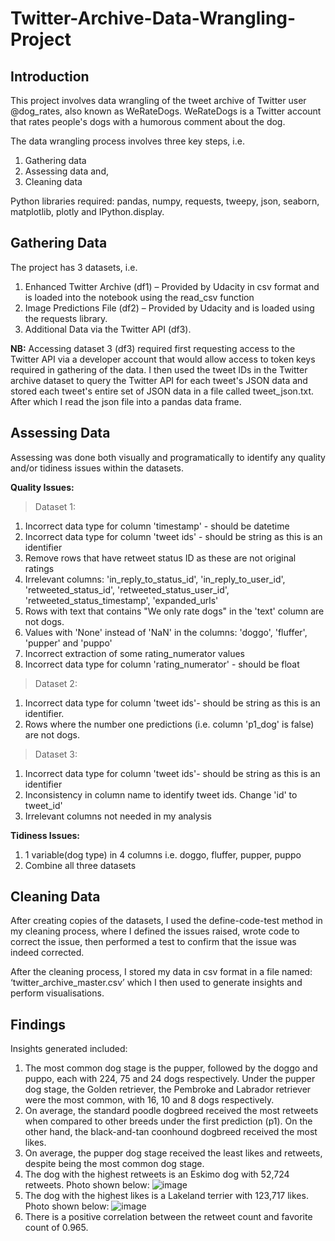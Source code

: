 # Twitter-Archive-Data-Wrangling-Project

## Introduction
This project involves data wrangling of the tweet archive of Twitter user @dog_rates, also known as WeRateDogs. WeRateDogs is a Twitter account that rates people's dogs with a humorous comment about the dog.

The data wrangling process involves three key steps, i.e.
1) Gathering data
2) Assessing data and,
3) Cleaning data

Python libraries required: pandas, numpy, requests, tweepy, json, seaborn, matplotlib, plotly and IPython.display.

## Gathering Data
The project has 3 datasets, i.e.
1) Enhanced Twitter Archive (df1) – Provided by Udacity in csv format and is loaded into the notebook using the read_csv function
2) Image Predictions File (df2) – Provided by Udacity and is loaded using the requests library.
3) Additional Data via the Twitter API (df3).

**NB:** Accessing dataset 3 (df3) required first requesting access to the Twitter API via a developer account that would allow access to token keys required in gathering of the data. I then used the tweet IDs in the Twitter archive dataset to query the Twitter API for each tweet's JSON data and stored each tweet's entire set of JSON data in a file called tweet_json.txt. After which I read the json file into a pandas data frame.

## Assessing Data
Assessing was done both visually and programatically to identify any quality and/or tidiness issues within the datasets.

**Quality Issues:**

> Dataset 1:
1) Incorrect data type for column 'timestamp' - should be datetime
2) Incorrect data type for column 'tweet ids' - should be string as this is an identifier
3) Remove rows that have retweet status ID as these are not original ratings
4) Irrelevant columns: 'in_reply_to_status_id', 'in_reply_to_user_id', 'retweeted_status_id', 'retweeted_status_user_id', 'retweeted_status_timestamp', 'expanded_urls'
5) Rows with text that contains "We only rate dogs" in the 'text' column are not dogs.
6) Values with 'None' instead of 'NaN' in the columns: 'doggo', 'fluffer', 'pupper' and 'puppo'
7) Incorrect extraction of some rating_numerator values
8) Incorrect data type for column 'rating_numerator' - should be float

> Dataset 2:
1) Incorrect data type for column 'tweet ids'- should be string as this is an identifier.
2) Rows where the number one predictions (i.e. column 'p1_dog' is false) are not dogs.

>Dataset 3:
1) Incorrect data type for column 'tweet ids'- should be string as this is an identifier
2) Inconsistency in column name to identify tweet ids. Change 'id' to tweet_id'
3) Irrelevant columns not needed in my analysis

**Tidiness Issues:**
1) 1 variable(dog type) in 4 columns i.e. doggo, fluffer, pupper, puppo
2) Combine all three datasets

## Cleaning Data
After creating copies of the datasets, I used the define-code-test method in my cleaning process, where I defined the issues raised, wrote code to correct the issue, then performed a test to confirm that the issue was indeed corrected.

After the cleaning process, I stored my data in csv format in a file named: ‘twitter_archive_master.csv’ which I then used to generate insights and perform visualisations.

## Findings
Insights generated included:
1) The most common dog stage is the pupper, followed by the doggo and puppo, each with 224, 75 and 24 dogs respectively. Under the pupper dog stage, the Golden retriever, the Pembroke and Labrador retriever were the most common, with 16, 10 and 8 dogs respectively.
2) On average, the standard poodle dogbreed received the most retweets when compared to other breeds under the first prediction (p1). On the other hand, the black-and-tan coonhound dogbreed received the most likes.
3) On average, the pupper dog stage received the least likes and retweets, despite being the most common dog stage.
4) The dog with the highest retweets is an Eskimo dog with 52,724 retweets. Photo shown below:
![image](https://user-images.githubusercontent.com/104767434/188016374-65ee72cb-8f64-4cdb-b577-52668df1306b.png)
5) The dog with the highest likes is a Lakeland terrier with 123,717 likes. Photo shown below:
![image](https://user-images.githubusercontent.com/104767434/188016535-d2e24314-b610-499a-b60b-87d3afe1f73a.png)
6) There is a positive correlation between the retweet count and favorite count of 0.965.

